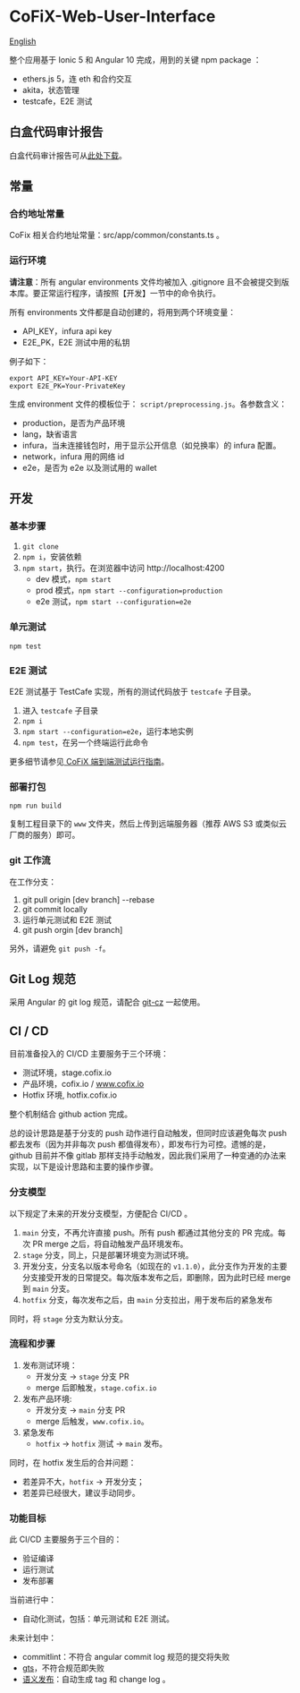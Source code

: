 # CoFiX-Web-User-Interface

[English](./README.md)

整个应用基于 Ionic 5 和 Angular 10 完成，用到的关键 npm package ：

- ethers.js 5，连 eth 和合约交互
- akita，状态管理
- testcafe，E2E 测试

## 白盒代码审计报告

白盒代码审计报告可从[此处下载](./tpyrced_peckshield-audit-report-CoFiX-pentest_v1.0.pdf)。

## 常量

### 合约地址常量

CoFix 相关合约地址常量：src/app/common/constants.ts 。

### 运行环境

**请注意**：所有 angular environments 文件均被加入 .gitignore 且不会被提交到版本库。要正常运行程序，请按照【开发】一节中的命令执行。

所有 environments 文件都是自动创建的，将用到两个环境变量：

- API_KEY，infura api key
- E2E_PK，E2E 测试中用的私钥

例子如下：

```shell
export API_KEY=Your-API-KEY
export E2E_PK=Your-PrivateKey
```

生成 environment 文件的模板位于： `script/preprocessing.js`。各参数含义：

- production，是否为产品环境
- lang，缺省语言
- infura，当未连接钱包时，用于显示公开信息（如兑换率）的 infura 配置。
- network，infura 用的网络 id
- e2e，是否为 e2e 以及测试用的 wallet

## 开发

### 基本步骤

1. `git clone`
1. `npm i`，安装依赖
1. `npm start`，执行。在浏览器中访问 http://localhost:4200
   - dev 模式，`npm start`
   - prod 模式，`npm start --configuration=production`
   - e2e 测试，`npm start --configuration=e2e`

### 单元测试

`npm test`

### E2E 测试

E2E 测试基于 TestCafe 实现，所有的测试代码放于 `testcafe` 子目录。

1. 进入 `testcafe` 子目录
1. `npm i`
1. `npm start --configuration=e2e`，运行本地实例
1. `npm test`，在另一个终端运行此命令

更多细节请参见[ CoFiX 端到端测试运行指南](./testcafe/README.cn.md)。

### 部署打包

`npm run build`

复制工程目录下的 `www` 文件夹，然后上传到远端服务器（推荐 AWS S3 或类似云厂商的服务）即可。

### git 工作流

在工作分支：

1. git pull origin \[dev branch\] --rebase
1. git commit locally
1. 运行单元测试和 E2E 测试
1. git push orgin \[dev branch\]

另外，请避免 `git push -f`。

## Git Log 规范

采用 Angular 的 git log 规范，请配合 [git-cz](https://www.npmjs.com/package/git-cz) 一起使用。

## CI / CD

目前准备投入的 CI/CD 主要服务于三个环境：

- 测试环境，stage.cofix.io
- 产品环境，cofix.io / www.cofix.io
- Hotfix 环境, hotfix.cofix.io

整个机制结合 github action 完成。

总的设计思路是基于分支的 push 动作进行自动触发，但同时应该避免每次 push 都去发布（因为并非每次 push 都值得发布），即发布行为可控。遗憾的是，github 目前并不像 gitlab 那样支持手动触发，因此我们采用了一种变通的办法来实现，以下是设计思路和主要的操作步骤。

### 分支模型

以下规定了未来的开发分支模型，方便配合 CI/CD 。

1. `main` 分支，不再允许直接 push。所有 push 都通过其他分支的 PR 完成。每次 PR merge 之后，将自动触发产品环境发布。
1. `stage` 分支，同上，只是部署环境变为测试环境。
1. 开发分支，分支名以版本号命名（如现在的 `v1.1.0`），此分支作为开发的主要分支接受开发的日常提交。每次版本发布之后，即删除，因为此时已经 merge 到 `main` 分支。
1. `hotfix` 分支，每次发布之后，由 `main` 分支拉出，用于发布后的紧急发布

同时，将 `stage` 分支为默认分支。

### 流程和步骤

1. 发布测试环境：
   - 开发分支 -> `stage` 分支 PR
   - merge 后即触发，`stage.cofix.io`
1. 发布产品环境:
   - 开发分支 -> `main` 分支 PR
   - merge 后触发，`www.cofix.io`。
1. 紧急发布
   - `hotfix` -> `hotfix` 测试 -> `main` 发布。

同时，在 hotfix 发生后的合并问题：

- 若差异不大，`hotfix` -> 开发分支；
- 若差异已经很大，建议手动同步。

### 功能目标

此 CI/CD 主要服务于三个目的：

- 验证编译
- 运行测试
- 发布部署

当前进行中：

- 自动化测试，包括：单元测试和 E2E 测试。

未来计划中：

- commitlint：不符合 angular commit log 规范的提交将失败
- [gts](https://github.com/google/gts)，不符合规范即失败
- [语义发布](https://semantic-release.gitbook.io/semantic-release/)：自动生成 tag 和 change log 。
